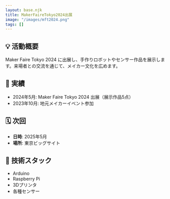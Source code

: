 ```yaml
---
layout: base.njk
title: MakerFaireTokyo2024出展
image: "/images/mft2024.png"
tags: []
---
```


## 💡 活動概要

Maker Faire Tokyo 2024 に出展し、手作りロボットやセンサー作品を展示します。来場者との交流を通じて、メイカー文化を広めます。

## 🚀 実績

- 2024年5月: Maker Faire Tokyo 2024 出展（展示作品5点）
- 2023年10月: 地元メイカーイベント参加

## 🗓 次回

- **日時**: 2025年5月  
- **場所**: 東京ビッグサイト  

## 🔧 技術スタック

- Arduino  
- Raspberry Pi  
- 3Dプリンタ  
- 各種センサー
